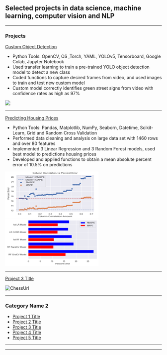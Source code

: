 ## Selected projects in data science, machine learning, computer vision and NLP

---

### Projects

[Custom Object Detection](https://github.com/Patrick-Oline/Custom_Object_Detection)

- Python Tools: OpenCV, OS ,Torch, YAML, YOLOv5, Tensorboard, Google Colab, Jupyter Notebook
- Used transfer learning to train a pre-trained YOLO object detection model to detect a new class
- Coded functions to capture desired frames from video, and used images to train and test new custom model
- Custom model correctly identifies green street signs from video with confidence rates as high as 97%

<img src="images/ezgif-5-03b1f08f83.gif?raw=true">


---
[Predicting Housing Prices](https://github.com/Patrick-Oline/Predicting_Housing_Prices/blob/main/Presentationt_Predicting_Housing_Prices.pdf)

- Python Tools: Pandas, Matplotlib, NumPy, Seaborn, Datetime, Scikit-Learn, Grid and Random Cross Validation
- Performed data cleaning and analysis on large data set with 1460 rows and over 80 features
- Implemented 3 Linear Regression and 3 Random Forest models, used best model to predictions housing prices
- Developed and applied functions to obtain a mean absolute percent error of 10.5% on predictions

<img src="https://github.com/Patrick-Oline/Predicting_Housing_Prices/blob/main/Graphs/Screen%20Shot%202023-02-13%20at%202.54.00%20PM.png?raw=true" width="300" height="150"><img src="https://github.com/Patrick-Oline/Predicting_Housing_Prices/blob/main/Graphs/Screen%20Shot%202023-02-13%20at%203.33.36%20PM.png?raw=true" width="300" height="150">

---
[Project 3 Title](http://example.com/)

![ChessUrl](https://upload.wikimedia.org/wikipedia/commons/7/71/ChessPawnSpecialMoves.gif "chess")


---

### Category Name 2

- [Project 1 Title](http://example.com/)
- [Project 2 Title](http://example.com/)
- [Project 3 Title](http://example.com/)
- [Project 4 Title](http://example.com/)
- [Project 5 Title](http://example.com/)

---




---
